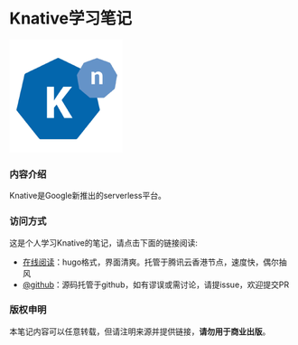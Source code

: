 # Knative学习笔记

![](content/introduction/images/knative-logo.png)

### 内容介绍

Knative是Google新推出的serverless平台。

### 访问方式

这是个人学习Knative的笔记，请点击下面的链接阅读:

- [在线阅读](https://skyao.io/learning-knative)：hugo格式，界面清爽。托管于腾讯云香港节点，速度快，偶尔抽风
- [@github](https://github.com/skyao/learning-knative/)：源码托管于github，如有谬误或需讨论，请提issue，欢迎提交PR

### 版权申明

本笔记内容可以任意转载，但请注明来源并提供链接，**请勿用于商业出版**。


